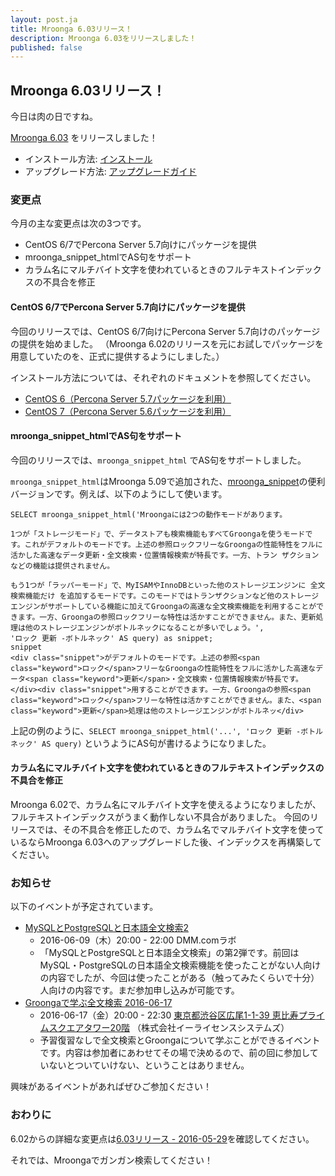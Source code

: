 ```yaml
---
layout: post.ja
title: Mroonga 6.03リリース！
description: Mroonga 6.03をリリースしました！
published: false
---
```


## Mroonga 6.03リリース！

今日は肉の日ですね。

[Mroonga 6.03](/ja/docs/news.html#release-6.03) をリリースしました！

  * インストール方法: [インストール](/ja/docs/install.html)
  * アップグレード方法: [アップグレードガイド](/ja/docs/upgrade.html)

### 変更点

今月の主な変更点は次の3つです。

* CentOS 6/7でPercona Server 5.7向けにパッケージを提供
* mroonga_snippet_htmlでAS句をサポート
* カラム名にマルチバイト文字を使われているときのフルテキストインデックスの不具合を修正

#### CentOS 6/7でPercona Server 5.7向けにパッケージを提供

今回のリリースでは、CentOS 6/7向けにPercona Server 5.7向けのパッケージの提供を始めました。
（Mroonga 6.02のリリースを元にお試しでパッケージを用意していたのを、正式に提供するようにしました。）

インストール方法については、それぞれのドキュメントを参照してください。

* [CentOS 6（Percona Server 5.7パッケージを利用）](http://mroonga.org/ja/docs/install/centos.html#centos-6-with-percona-server-5-7-package)
* [CentOS 7（Percona Server 5.6パッケージを利用）](http://mroonga.org/ja/docs/install/centos.html#centos-7-with-percona-server-5-7-package)

#### mroonga_snippet_htmlでAS句をサポート

今回のリリースでは、``mroonga_snippet_html`` でAS句をサポートしました。

``mroonga_snippet_html``はMroonga 5.09で追加された、[mroonga_snippet](http://mroonga.org/ja/docs/reference/udf/mroonga_snippet.html)の便利バージョンです。例えば、以下のようにして使います。

    SELECT mroonga_snippet_html('Mroongaには2つの動作モードがあります。

    1つが「ストレージモード」で、データストアも検索機能もすべてGroongaを使うモードです。これがデフォルトのモードです。上述の参照ロックフリーなGroongaの性能特性をフルに活かした高速なデータ更新・全文検索・位置情報検索が特長です。一方、トラン ザクションなどの機能は提供されません。

    もう1つが「ラッパーモード」で、MyISAMやInnoDBといった他のストレージエンジンに 全文検索機能だけ を追加するモードです。このモードではトランザクションなど他のストレージエンジンがサポートしている機能に加えてGroongaの高速な全文検索機能を利用することができます。一方、Groongaの参照ロックフリーな特性は活かすことができません。また、更新処理は他のストレージエンジンがボトルネックになることが多いでしょう。',
    'ロック 更新 -ボトルネック' AS query) as snippet;
    snippet
    <div class="snippet">がデフォルトのモードです。上述の参照<span class="keyword">ロック</span>フリーなGroongaの性能特性をフルに活かした高速なデータ<span class="keyword">更新</span>・全文検索・位置情報検索が特長です。</div><div class="snippet">用することができます。一方、Groongaの参照<span class="keyword">ロック</span>フリーな特性は活かすことができません。また、<span class="keyword">更新</span>処理は他のストレージエンジンがボトルネッ</div>

上記の例のように、``SELECT mroonga_snippet_html('...', 'ロック 更新 -ボトルネック' AS query)`` というようにAS句が書けるようになりました。

#### カラム名にマルチバイト文字を使われているときのフルテキストインデックスの不具合を修正

Mroonga 6.02で、カラム名にマルチバイト文字を使えるようになりましたが、フルテキストインデックスがうまく動作しない不具合がありました。
今回のリリースでは、その不具合を修正したので、カラム名でマルチバイト文字を使っているならMroonga 6.03へのアップグレードした後、インデックスを再構築してください。

### お知らせ

以下のイベントが予定されています。

  * [MySQLとPostgreSQLと日本語全文検索2](https://groonga.doorkeeper.jp/events/41770)
    * 2016-06-09（木）20:00 - 22:00 DMM.comラボ
    * 「MySQLとPostgreSQLと日本語全文検索」の第2弾です。前回はMySQL・PostgreSQLの日本語全文検索機能を使ったことがない人向けの内容でしたが、今回は使ったことがある（触ってみたくらいで十分）人向けの内容です。まだ参加申し込みが可能です。
  * [Groongaで学ぶ全文検索 2016-06-17](https://groonga.doorkeeper.jp/events/45556)
    * 2016-06-17（金）20:00 - 22:30 [東京都渋谷区広尾1-1-39 恵比寿プライムスクエアタワー20階](https://www.google.co.jp/maps?q=35.650109,139.71259880000002) （株式会社イーライセンスシステムズ）
    * 予習復習なしで全文検索とGroongaについて学ぶことができるイベントです。内容は参加者にあわせてその場で決めるので、前の回に参加していないとついていけない、ということはありません。

興味があるイベントがあればぜひご参加ください！

### おわりに

6.02からの詳細な変更点は[6.03リリース - 2016-05-29](/ja/docs/news.html#release-6.03)を確認してください。

それでは、Mroongaでガンガン検索してください！
